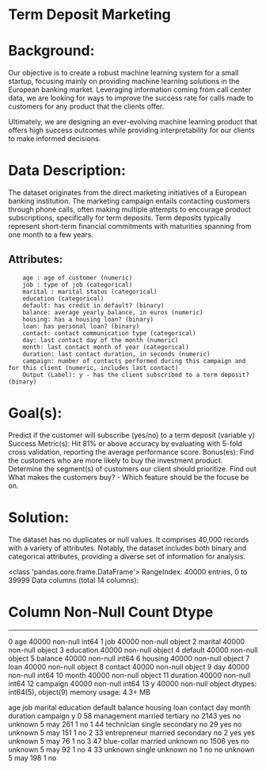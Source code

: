  # Term Deposit Marketing

# Background:

Our objective is to create a robust machine learning system for a small startup, focusing mainly on providing machine learning solutions in the European banking market. Leveraging information coming from call center data, we are looking for ways to improve the success rate for calls made to customers for any product that the clients offer.

Ultimately, we are designing an ever-evolving machine learning product that offers high success outcomes while providing interpretability for our clients to make informed decisions.

# Data Description:
The dataset originates from the direct marketing initiatives of a European banking institution. The marketing campaign entails contacting customers through phone calls, often making multiple attempts to encourage product subscriptions, specifically for term deposits. Term deposits typically represent short-term financial commitments with maturities spanning from one month to a few years.

## Attributes:
    	age : age of customer (numeric)
    	job : type of job (categorical) 
    	marital : marital status (categorical)
    	education (categorical)
    	default: has credit in default? (binary)
    	balance: average yearly balance, in euros (numeric) 
    	housing: has a housing loan? (binary)
    	loan: has personal loan? (binary)
    	contact: contact communication type (categorical) 
    	day: last contact day of the month (numeric)
    	month: last contact month of year (categorical)
    	duration: last contact duration, in seconds (numeric)
    	campaign: number of contacts performed during this campaign and for this client (numeric, includes last contact)
    	Output (Label): y - has the client subscribed to a term deposit? (binary)
     
# Goal(s):
Predict if the customer will subscribe (yes/no) to a term deposit (variable y)
Success Metric(s): Hit 81% or above accuracy by evaluating with 5-fold cross validation, reporting the average performance score.
Bonus(es): Find the customers who are more likely to buy the investment product. Determine the segment(s) of customers our client should prioritize. Find out What makes the customers buy? - Which feature should be the focuse be on.

# Solution:

The dataset has no duplicates or null values. It comprises 40,000 records with a variety of attributes. Notably, the dataset includes both binary and categorical attributes, providing a diverse set of information for analysis.

<class 'pandas.core.frame.DataFrame'>
RangeIndex: 40000 entries, 0 to 39999
Data columns (total 14 columns):
 #   Column     Non-Null Count  Dtype 
---  ------     --------------  ----- 
 0   age        40000 non-null  int64 
 1   job        40000 non-null  object
 2   marital    40000 non-null  object
 3   education  40000 non-null  object
 4   default    40000 non-null  object
 5   balance    40000 non-null  int64 
 6   housing    40000 non-null  object
 7   loan       40000 non-null  object
 8   contact    40000 non-null  object
 9   day        40000 non-null  int64 
 10  month      40000 non-null  object
 11  duration   40000 non-null  int64 
 12  campaign   40000 non-null  int64 
 13  y          40000 non-null  object
dtypes: int64(5), object(9)
memory usage: 4.3+ MB


age	job	marital	education	default	balance	housing	loan	contact	day	month	duration	campaign	y
0	58	management	married	tertiary	no	2143	yes	no	unknown	5	may	261	1	no
1	44	technician	single	secondary	no	29	yes	no	unknown	5	may	151	1	no
2	33	entrepreneur	married	secondary	no	2	yes	yes	unknown	5	may	76	1	no
3	47	blue-collar	married	unknown	no	1506	yes	no	unknown	5	may	92	1	no
4	33	unknown	single	unknown	no	1	no	no	unknown	5	may	198	1	no

